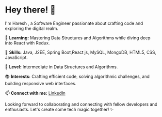 # Hey there! 👋

I'm Haresh , a Software Engineer passionate about crafting code and exploring the digital realm.

🌱 **Learning:** Mastering Data Structures and Algorithms while diving deep into React with Redux.

💼 **Skills:** Java, J2EE, Spring Boot,React js, MySQL, MongoDB, HTML5, CSS, JavaScript.

🧠 **Level:** Intermediate in Data Structures and Algorithms.

📚 **Interests:** Crafting efficient code, solving algorithmic challenges, and building responsive web interfaces.

📫 **Connect with me:** [LinkedIn](https://www.linkedin.com/in/haresh-nagendramagesh)

Looking forward to collaborating and connecting with fellow developers and enthusiasts. Let's create some tech magic together! ✨

